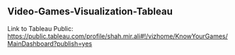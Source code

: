 ## Video-Games-Visualization-Tableau
Link to Tableau Public: https://public.tableau.com/profile/shah.mir.ali#!/vizhome/KnowYourGames/MainDashboard?publish=yes
